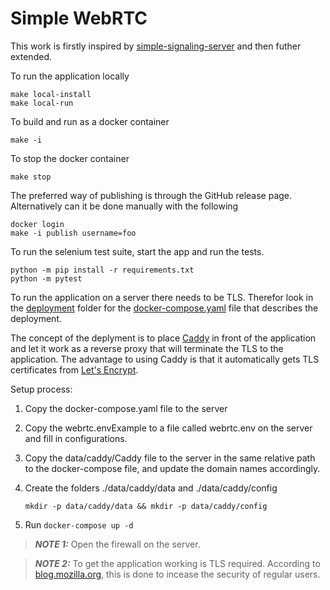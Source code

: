 # Simple WebRTC

This work is firstly inspired by [simple-signaling-server](https://www.100ms.live/blog/webrtc-python-react-app) and then futher extended.

To run the application locally

```shell
make local-install
make local-run
```

To build and run as a docker container

```shell
make -i
```

To stop the docker container

```shell
make stop
```

The preferred way of publishing is through the GitHub release page. Alternatively can it be done manually with the following

```shell
docker login
make -i publish username=foo
```

To run the selenium test suite, start the app and run the tests.

```shell
python -m pip install -r requirements.txt
python -m pytest
```

To run the application on a server there needs to be TLS. Therefor look in the [deployment](./deployment/) folder for the [docker-compose.yaml](./deployment/docker-compose.yaml) file that describes the deployment.

The concept of the deplyment is to place [Caddy](https://caddyserver.com/) in front of the application and let it work as a reverse proxy that will terminate the TLS to the application. The advantage to using Caddy is that it automatically gets TLS certificates from [Let's Encrypt](https://letsencrypt.org/).

Setup process:

1. Copy the docker-compose.yaml file to the server

2. Copy the webrtc.envExample to a file called webrtc.env on the server and fill in configurations.

3. Copy the data/caddy/Caddy file to the server in the same relative path to the docker-compose file, and update the domain names accordingly. 

4. Create the folders ./data/caddy/data and ./data/caddy/config
    
    `mkdir -p data/caddy/data && mkdir -p data/caddy/config`


5. Run `docker-compose up -d`

> **_NOTE 1:_**  Open the firewall on the server.

> **_NOTE 2:_**  To get the application working is TLS required. According to [blog.mozilla.org](https://blog.mozilla.org/webrtc/camera-microphone-require-https-in-firefox-68/), this is done to incease the security of regular users.